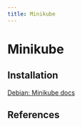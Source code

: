 ```yaml
---
title: Minikube
---
```

# Minikube

## Installation


[Debian: Minikube docs](https://minikube.sigs.k8s.io/docs/start/?arch=%2Flinux%2Fx86-64%2Fstable%2Fdebian+package)



## References

